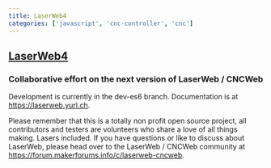 ```yaml
---
title: LaserWeb4
categories: ['javascript', 'cnc-controller', 'cnc']
---
```

## [LaserWeb4](https://github.com/LaserWeb/LaserWeb4)

### Collaborative effort on the next version of LaserWeb / CNCWeb


Development is currently in the dev-es6 branch. Documentation is at https://laserweb.yurl.ch.

Please remember that this is a totally non profit open source project, all contributors and testers are volunteers who share a love of all things making. Lasers included. If you have questions or like to discuss about LaserWeb, please head over to the LaserWeb / CNCWeb community at https://forum.makerforums.info/c/laserweb-cncweb.


